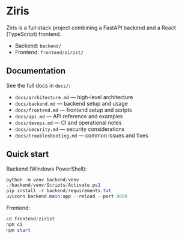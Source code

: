 # Ziris

Ziris is a full‑stack project combining a FastAPI backend and a React (TypeScript) frontend.

- Backend: `backend/`
- Frontend: `frontend/zirist/`

## Documentation
See the full docs in `docs/`:
- `docs/architecture.md` — high-level architecture
- `docs/backend.md` — backend setup and usage
- `docs/frontend.md` — frontend setup and scripts
- `docs/api.md` — API reference and examples
- `docs/devops.md` — CI and operational notes
- `docs/security.md` — security considerations
- `docs/troubleshooting.md` — common issues and fixes

## Quick start
Backend (Windows PowerShell):
```powershell
python -m venv backend/venv
./backend/venv/Scripts/Activate.ps1
pip install -r backend/requirements.txt
uvicorn backend.main:app --reload --port 8000
```
Frontend:
```powershell
cd frontend/zirist
npm ci
npm start
```
